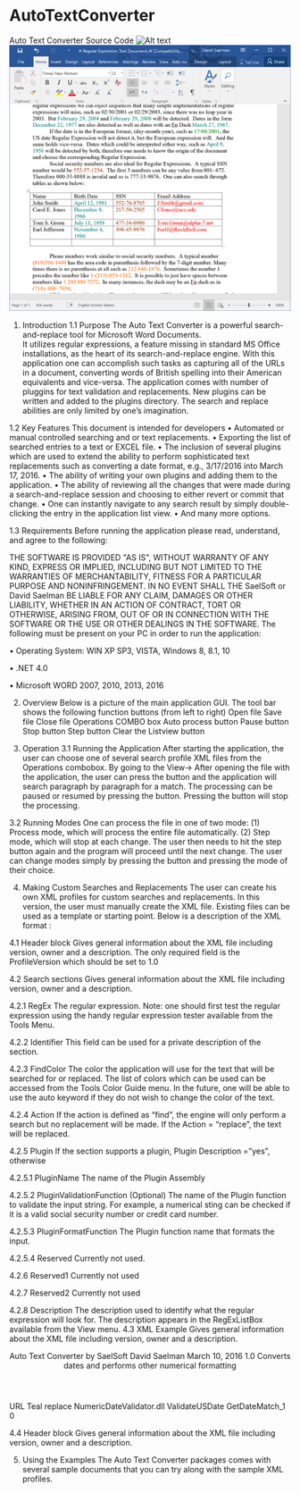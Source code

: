 # AutoTextConverter
Auto Text Converter Source Code
![Alt text](https://github.com/Daves5771/AutoTextConverter/tree/master/ScreenShots/Fig1.png?raw=true "Figure 1")
![Alt text](/ScreenShots/Fig2.png?raw=true "Figure 2")
1.	Introduction
1.1	Purpose 
The Auto Text Converter is a powerful search-and-replace tool for Microsoft Word Documents.  
It utilizes regular expressions, a feature missing in standard MS Office installations, as the heart of its search-and-replace engine.
With this application one can accomplish such tasks as capturing all of the URLs in a document, converting words of British spelling 
into their American equivalents and vice-versa. The application comes with  number of pluggins for text validation and replacements.
New plugins can be written and added to the plugins directory.
The search and replace abilities are only limited by one’s imagination.
  
1.2	Key Features
This document is intended for developers 
•	Automated or manual controlled searching and or text replacements.
•	Exporting the list of searched entries to a text or EXCEL file.
•	The inclusion of several plugins which are used to extend the ability to perform sophisticated text replacements such as converting a date format, e.g., 3/17/2016 into March 17, 2016.
•	The ability of writing your own plugins and adding them to the application.
•	The ability of reviewing all the changes that were made during a search-and-replace session and choosing to either revert or commit that change.
•	One can instantly navigate to any search result by simply double-clicking the entry in the application list view.
•	And many more options.

1.3	Requirements
Before running the application please read, understand, and agree to the following:

THE SOFTWARE IS PROVIDED "AS IS", WITHOUT WARRANTY OF ANY KIND, EXPRESS OR IMPLIED, INCLUDING BUT NOT LIMITED TO THE WARRANTIES OF MERCHANTABILITY, FITNESS FOR A PARTICULAR PURPOSE AND NONINFRINGEMENT. IN NO EVENT SHALL THE SaelSoft or David Saelman BE LIABLE FOR ANY CLAIM, DAMAGES OR OTHER LIABILITY, WHETHER IN AN ACTION OF CONTRACT, TORT OR OTHERWISE, ARISING FROM, OUT OF OR IN CONNECTION WITH THE SOFTWARE OR THE USE OR OTHER DEALINGS IN THE SOFTWARE.
The following must be present on your PC in order to run the application:

•	Operating System: WIN XP SP3, VISTA, Windows 8, 8.1, 10

•	.NET 4.0

•	Microsoft WORD 2007, 2010, 2013, 2016

2.	Overview
Below is a picture of the main application GUI.
The tool bar shows the following function buttons (from left to right)
Open file
Save file
Close file
Operations COMBO box 
Auto process button
Pause button
Stop button
Step button
Clear the Listview button


3.	Operation
3.1	Running the Application
After starting the application, the user can choose one of several search profile XML files from the Operations combobox.  By going to the View->  After opening the file with the application, the user can press the <process> button and the application will search paragraph by paragraph for a match.  The processing can be paused or resumed by pressing the <pause> button.  Pressing the <stop> button will stop the processing. 


3.2	Running Modes
One can process the file in one of two mode: (1) Process mode, which will process the entire file automatically. (2) Step mode, which will stop at each change. The user then needs to hit the step button again and the program will proceed until the next change.  The user can change modes simply by pressing the <Pause> button and pressing the mode of their choice.

4.	Making Custom Searches and Replacements
The user can create his own XML profiles for custom searches and replacements.  In this version, the user must manually create the XML file.  Existing files can be used as a template or starting point.  Below is a description of the XML format :

4.1	Header block
Gives general information about the XML file including version, owner and a description. The only required field is the ProfileVersion which should be set to 1.0

4.2	Search sections
Gives general information about the XML file including version, owner and a description.

4.2.1	RegEx
The regular expression. Note: one should first test the regular expression using the handy regular expression tester available from the Tools Menu.

4.2.2	Identifier
This field can be used for a private description of the section.

4.2.3	FindColor
The color the application will use for the text that will be searched for or replaced.  The list of colors which can be used can be accessed from the Tools Color Guide menu. In the future, one will be able to use the auto keyword if they do not wish to change the color of the text.

4.2.4	Action
If the action is defined as “find”, the engine will only perform a search but no replacement will be made. If the Action = “replace”, the text will be replaced.

4.2.5	Plugin
If the section supports a plugin, Plugin Description =”yes”, otherwise <Plugin></Plugin>

4.2.5.1	PluginName 
The name of the Plugin Assembly

4.2.5.2	PluginValidationFunction (Optional)
The name of the Plugin function to validate the input string.  For example, a numerical sting can be checked if it is a valid social security number or credit card number.

4.2.5.3	PluginFormatFunction
The Plugin function name that formats the input.

4.2.5.4	Reserved
Currently not used.

4.2.6	Reserved1
Currently not used

4.2.7	Reserved2
Currently not used

4.2.8	Description
The description used to identify what the regular expression will look for.  The description appears in the RegExListBox available from the View menu.
4.3	XML Example
Gives general information about the XML file including version, owner and a description.

<Searches>
  <Header>
    <Product>Auto Text Converter by SaelSoft</Product>
    <ProfileOwner>David Saelman</ProfileOwner>
    <CreationDate>March 10, 2016</CreationDate>
    <ProfileVersion>1.0</ProfileVersion>
    <ProfileDescription>Converts dates and performs other numerical formatting</ProfileDescription>
    <ProfileHistory />
  </Header>
  <Search RegEx= "(0[1-9]|1[012])[-\u2013/.](0[1-9]|[12][0-9]|3[01])[-\u2013/.]((19|20)\d\d)">
    <Identifier>URL</Identifier>
    <FindColor>Teal</FindColor>
    <Action>replace</Action>
    <Plugin Description="yes">
      <PlugInName>NumericDateValidator.dll</PlugInName>
      <PlugInValidationFunction>ValidateUSDate</PlugInValidationFunction>
      <PlugInFormatFunction>GetDateMatch_1</PlugInFormatFunction>
      <Reserved>0</Reserved>
    </Plugin>    
    <Resrved1/>
    <Resrved2/>
    <Description Text= "01/02/2008 -> January 2, 2008"/>  
  </Search>
</Searches>


4.4	Header block
Gives general information about the XML file including version, owner and a description.


5.	Using the Examples
The Auto Text Converter packages comes with several sample documents that you can try along with the sample XML profiles.

